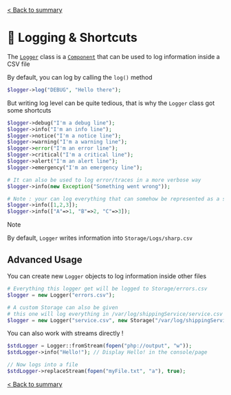 [< Back to summary](../README.md)

# 📃 Logging & Shortcuts

The [`Logger`](../../Classes/Core/Logger.php) class is a [`Component`](./components.md) that can be used to log information inside a CSV file

By default, you can log by calling the `log()` method

```php
$logger->log("DEBUG", "Hello there");
```

But writing log level can be quite tedious, that is why the `Logger` class got some shortcuts
```php
$logger->debug("I'm a debug line");
$logger->info("I'm an info line");
$logger->notice("I'm a notice line");
$logger->warning("I'm a warning line");
$logger->error("I'm an error line");
$logger->critical("I'm a critical line");
$logger->alert("I'm an alert line");
$logger->emergency("I'm an emergency line");

# It can also be used to log error/traces in a more verbose way
$logger->info(new Exception("Something went wrong"));

# Note : your can log everything that can somehow be represented as a string
$logger->info([1,2,3]);
$logger->info(["A"=>1, "B"=>2, "C"=>3]);
```

> [!NOTE]
> By default, `Logger` writes information into `Storage/Logs/sharp.csv`

## Advanced Usage

You can create new `Logger` objects to log information inside other files

```php
# Everything this logger get will be logged to Storage/errors.csv
$logger = new Logger("errors.csv");

# A custom Storage can also be given
# this one will log everything in /var/log/shippingService/service.csv
$logger = new Logger("service.csv", new Storage("/var/log/shippingService"))
```

You can also work with streams directly !

```php
$stdLogger = Logger::fromStream(fopen("php://output", "w"));
$stdLogger->info("Hello!"); // Display Hello! in the console/page

// Now logs into a file
$stdLogger->replaceStream(fopen("myFile.txt", "a"), true);
```

[< Back to summary](../README.md)